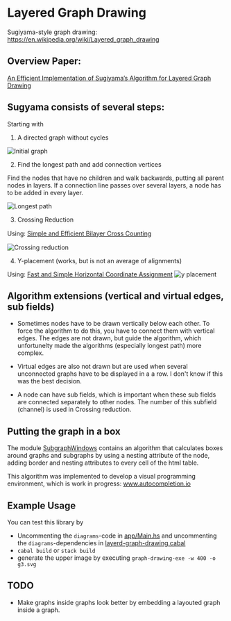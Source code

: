 # Layered Graph Drawing
Sugiyama-style graph drawing: https://en.wikipedia.org/wiki/Layered_graph_drawing

## Overview Paper:
[An Efficient Implementation of Sugiyama’s
Algorithm for Layered Graph Drawing](https://www.elibm.org/ft/10011396000)

## Sugyama consists of several steps:

Starting with

1. A directed graph without cycles

![Initial graph](https://raw.githubusercontent.com/tkvogt/layered-graph-drawing/main/graphs/g0.svg)

2. Find the longest path and add connection vertices

Find the nodes that have no children and walk backwards, putting all parent nodes in layers.
If a connection line passes over several layers, a node has to be added in every layer.

![Longest path](https://raw.githubusercontent.com/tkvogt/layered-graph-drawing/main/graphs/g1.svg)

3. Crossing Reduction

Using: [Simple and Eﬃcient Bilayer Cross Counting](http://ls11-www.cs.tu-dortmund.de/downloads/papers/BJM04.pdf)

![Crossing reduction](https://raw.githubusercontent.com/tkvogt/layered-graph-drawing/main/graphs/g2.svg)

4. Y-placement (works, but is not an average of alignments)

Using: [Fast and Simple Horizontal Coordinate Assignment](https://kops.uni-konstanz.de/server/api/core/bitstreams/e3f1cd1e-3fd4-422d-852e-77404160f664/content)
![y placement](https://raw.githubusercontent.com/tkvogt/layered-graph-drawing/main/graphs/g3.svg)

## Algorithm extensions (vertical and virtual edges, sub fields)

* Sometimes nodes have to be drawn vertically below each other. To force the algorithm to do this, you have to connect them with vertical edges. The edges are not drawn, but guide the algorithm, which unfortunelty made the algorithms (especially longest path) more complex.

* Virtual edges are also not drawn but are used when several unconnected graphs have to be displayed in a a row. I don't know if this was the best decision.

* A node can have sub fields, which is important when these sub fields are connected separately to other nodes. The number of this subfield (channel) is used in  Crossing reduction.

## Putting the graph in a box

The module [SubgraphWindows](https://github.com/tkvogt/layered-graph-drawing/blob/main/src/Graph/SubGraphWindows.hs) contains an algorithm that calculates boxes around graphs and subgraphs by using a nesting attribute of the node, adding border and nesting attributes to every cell of the html table.

This algorithm was implemented to develop a visual programming environment, which is work in progress: www.autocompletion.io

## Example Usage
You can test this library by 
 * Uncommenting the ```diagrams```-code in [app/Main.hs](https://github.com/tkvogt/layered-graph-drawing/blob/main/app/Main.hs) and uncommenting the ```diagrams```-dependencies in [layerd-graph-drawing.cabal](https://github.com/tkvogt/layered-graph-drawing/blob/main/layered-graph-drawing.cabal)
 * ```cabal build``` or ```stack build```
 * generate the upper image by executing ```graph-drawing-exe -w 400 -o g3.svg```
 
## TODO
 * Make graphs inside graphs look better by embedding a layouted graph inside a graph.

